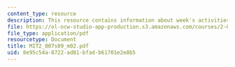 ```yaml
---
content_type: resource
description: This resource contains information about week's activities and deliverables.
file: https://ol-ocw-studio-app-production.s3.amazonaws.com/courses/2-007-design-and-manufacturing-i-spring-2009/8e95c54a8722ad81bfadb61701e2e8b5_MIT2_007s09_m02.pdf
file_type: application/pdf
resourcetype: Document
title: MIT2_007s09_m02.pdf
uid: 8e95c54a-8722-ad81-bfad-b61701e2e8b5
---
```

